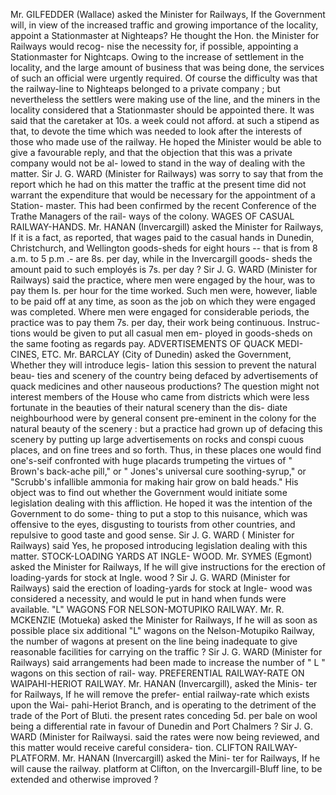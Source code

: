 Mr. GILFEDDER (Wallace) asked the Minister for Railways, If the Government will, in view of the increased traffic and growing importance of the locality, appoint a Stationmaster at Nighteaps? He thought the Hon. the Minister for Railways would recog- nise the necessity for, if possible, appointing a Stationmaster for Nightcaps. Owing to the increase of settlement in the locality, and the large amount of business that was being done, the services of such an official were urgently required. Of course the difficulty was that the railway-line to Nighteaps belonged to a private company ; but nevertheless the settlers were making use of the line, and the miners in the locality considered that a Stationmaster should be appointed there. It was said that the caretaker at 10s. a week could not afford. at such a stipend as that, to devote the time which was needed to look after the interests of those who made use of the railway. He hoped the Minister would be able to give a favourable reply, and that the objection that this was a private company would not be al- lowed to stand in the way of dealing with the matter. Sir J. G. WARD (Minister for Railways) was sorry to say that from the report which he had on this matter the traffic at the present time did not warrant the expenditure that would be necessary for the appointment of a Station- master. This had been confirmed by the recent Conference of the Trathe Managers of the rail- ways of the colony. WAGES OF CASUAL RAILWAY-HANDS. Mr. HANAN (Invercargill) asked the Minister for Railways, If it is a fact, as reported, that wages paid to the casual hands in Dunedin, Christchurch, and Wellington goods-sheds for eight hours -- that is from 8 a.m. to 5 p.m .- are 8s. per day, while in the Invercargill goods- sheds the amount paid to such employés is 7s. per day ? Sir J. G. WARD (Minister for Railways) said the practice, where men were engaged by the hour, was to pay them Is. per hour for the time worked. Such men were, however, liable to be paid off at any time, as soon as the job on which they were engaged was completed. Where men were engaged for considerable periods, the practice was to pay them 7s. per day, their work being continuous. Instruc- tions would be given to put all casual men em- ployed in goods-sheds on the same footing as regards pay. ADVERTISEMENTS OF QUACK MEDI- CINES, ETC. Mr. BARCLAY (City of Dunedin) asked the Government, Whether they will introduce legis- lation this session to prevent the natural beau- ties and scenery of the country being defaced by advertisements of quack medicines and other nauseous productions? The question might not interest members of the House who came from districts which were less fortunate in the beauties of their natural scenery than the dis- diate neighbourhood were by general consent pre-eminent in the colony for the natural beauty of the scenery : but a practice had grown up of defacing this scenery by putting up large advertisements on rocks and conspi cuous places, and on fine trees and so forth. Thus, in these places one would find one's-seif confronted with huge placards trumpeting the virtues of " Brown's back-ache pill," or " Jones's universal cure soothing-syrup," or "Scrubb's infallible ammonia for making hair grow on bald heads." His object was to find out whether the Government would initiate some legislation dealing with this affliction. He hoped it was the intention of the Government to do some- thing to put a stop to this nuisance, which was offensive to the eyes, disgusting to tourists from other countries, and repulsive to good taste and good sense. Sir J. G. WARD ( Minister for Railways) said Yes, he proposed introducing legislation dealing with this matter. STOCK-LOADING YARDS AT INGLE- WOOD. Mr. SYMES (Egmont) asked the Minister for Railways, If he will give instructions for the erection of loading-yards for stock at Ingle. wood ? Sir J. G. WARD (Minister for Railways) said the erection of loading-yards for stock at Ingle- wood was considered a necessity, and would le put in hand when funds were available. "L" WAGONS FOR NELSON-MOTUPIKO RAILWAY. Mr. R. MCKENZIE (Motueka) asked the Minister for Railways, If he will as soon as possible place six additional "L" wagons on the Nelson-Motupiko Railway, the number of wagons at present on the line being inadequate to give reasonable facilities for carrying on the traffic ? Sir J. G. WARD (Minister for Railways) said arrangements had been made to increase the number of " L " wagons on this section of rail- way. PREFERENTIAL RAILWAY-RATE ON WAIPAHI-HERIOT RAILWAY. Mr. HANAN (Invercargill), asked the Minis- ter for Railways, If he will remove the prefer- ential railway-rate which exists upon the Wai- pahi-Heriot Branch, and is operating to the detriment of the trade of the Port of Bluti. the present rates conceding 5d. per bale on wool being a differential rate in favour of Dunedin and Port Chalmers ? Sir J. G. WARD (Minister for Railwaysi. said the rates were now being reviewed, and this matter would receive careful considera- tion. CLIFTON RAILWAY-PLATFORM. Mr. HANAN (Invercargill) asked the Mini- ter for Railways, If he will cause the railway. platform at Clifton, on the Invercargill-Bluff line, to be extended and otherwise improved ? 